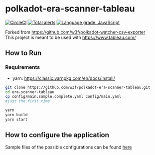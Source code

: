 # polkadot-era-scanner-tableau

[![CircleCI](https://circleci.com/gh/w3f/polkadot-era-scanner-tableau.svg?style=svg)](https://circleci.com/gh/w3f/polkadot-era-scanner-tableau) [![Total alerts](https://img.shields.io/lgtm/alerts/g/w3f/polkadot-era-scanner-tableau.svg?logo=lgtm&logoWidth=18)](https://lgtm.com/projects/g/w3f/polkadot-era-scanner-tableau/alerts/) [![Language grade: JavaScript](https://img.shields.io/lgtm/grade/javascript/g/w3f/polkadot-era-scanner-tableau.svg?logo=lgtm&logoWidth=18)](https://lgtm.com/projects/g/w3f/polkadot-era-scanner-tableau/context:javascript)

Forked from https://github.com/w3f/polkadot-watcher-csv-exporter  
This project is meant to be used with https://www.tableau.com/

## How to Run 

### Requirements
- yarn: https://classic.yarnpkg.com/en/docs/install/

```bash
git clone https://github.com/w3f/polkadot-era-scanner-tableau.git
cd era-scanner-tableau
cp config/main.sample.complete.yaml config/main.yaml 
#just the first time

yarn
yarn build
yarn start
```

## How to configure the application

Sample files of the possible configurations can be found [here](config/)